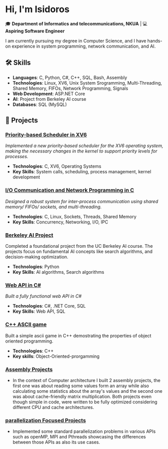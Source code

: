 # Hi, I'm Isidoros 

🎓 **Department of Informatics and telecommunications, NKUA** | 💻 **Aspiring Software Engineer**

I am currently pursuing my degree in Computer Science, and I have hands-on experience in system programming, network communication, and AI. 

## 🛠 Skills

- **Languages**: C, Python, C#, C++, SQL, Bash, Assembly
- **Technologies**: Linux, XV6, Unix System Srogramming, Multi-Threading, Shared Memory, FIFOs, Network Programming, Signals
- **Web Development**:  ASP.NET Core
- **AI**: Project from Berkeley AI course
- **Databases**: SQL (MySQL)

## 🔭 Projects

### [Priority-based Scheduler in XV6](https://github.com/isimrpickle/OS_assignment_2)
*Implemented a new priority-based scheduler for the XV6 operating system, making the necessary changes in the kernel to support priority levels for processes.*

- **Technologies**: C, XV6, Operating Systems
- **Key Skills**: System calls, scheduling, process management, kernel development

### [I/O Communication and Network Programming in C](https://github.com/isimrpickle/system_programming_1)
*Designed a robust system for inter-process communication using shared memory/ FIFOs/ sockets, and multi-threading.*

- **Technologies**: C, Linux, Sockets, Threads, Shared Memory
- **Key Skills**: Concurrency, Networking, I/O, IPC

### [Berkeley AI Project](https://github.com/isimrpickle/Berkeley-pac-man-project-1)
Completed a foundational project from the UC Berkeley AI course. The projects focus on fundamental AI concepts like search algorithms, and decision-making optimization. 

- **Technologies**: Python
- **Key Skills**: AI algorithms, Search algorithms

### [Web API in C#](https://github.com/isimrpickle/WebApi)
*Built a fully functional web API in C#*

- **Technologies**: C#, .NET Core, SQL
- **Key Skills**:  Web API, SQL


### [C++ ASCII game](https://github.com/isimrpickle/WvsV)
Built a simple ascii game in C++ demostrating the properties of object oriented programming. 

- **Technologies**: C++
- **Key skills**: Object-Oriented-prorgamming

### [Assembly Projects](https://github.com/isimrpickle/Optimized_Matrix_Multiplication/tree/main)
- In the context of Computer architecture I built 2 assembly projects, the first one was about reading some values form an array while also calculating some statistics about the array's values and the second one was about cache-friendly matrix multiplication. Both projects even though simple in code, were written to be fully optimized considering different CPU and cache architectures.

### [parallelization Focused Projects](https://github.com/isimrpickle/Parallel_Systems_Assignment1)

- Implemented some standard parallelization problems in various APIs such as openMP, MPI and Pthreads showcasing
the differences between those APIs as also its use cases.


  


